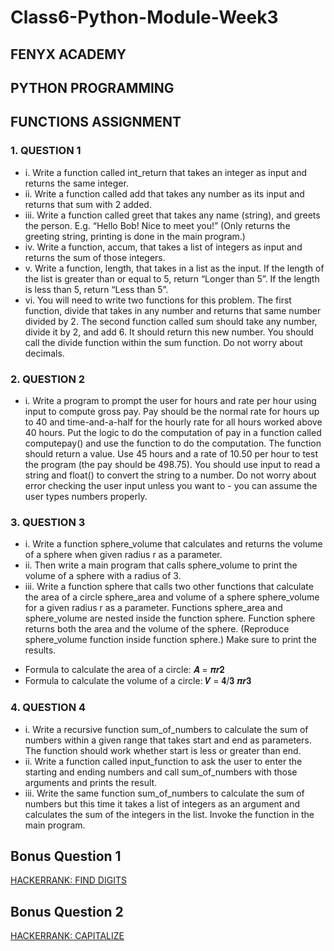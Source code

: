 # Class6-Python-Module-Week3

## FENYX ACADEMY
## PYTHON PROGRAMMING
## FUNCTIONS ASSIGNMENT

### 1. QUESTION 1
* i. Write a function called int_return that takes an integer as input and returns
the same integer.
* ii. Write a function called add that takes any number as its input and returns
that sum with 2 added.
* iii. Write a function called greet that takes any name (string), and greets the
person. E.g. “Hello Bob! Nice to meet you!” (Only returns the greeting string,
printing is done in the main program.)
* iv. Write a function, accum, that takes a list of integers as input and returns the
sum of those integers.
* v. Write a function, length, that takes in a list as the input. If the length of the
list is greater than or equal to 5, return “Longer than 5”. If the length is less
than 5, return “Less than 5”.
* vi. You will need to write two functions for this problem. The first function,
divide that takes in any number and returns that same number divided by 2.
The second function called sum should take any number, divide it by 2, and
add 6. It should return this new number. You should call the divide function
within the sum function. Do not worry about decimals.

### 2. QUESTION 2
* i. Write a program to prompt the user for hours and rate per hour using input
to compute gross pay. Pay should be the normal rate for hours up to 40 and
time-and-a-half for the hourly rate for all hours worked above 40 hours. Put
the logic to do the computation of pay in a function called
computepay() and use the function to do the computation. The function
should return a value. Use 45 hours and a rate of 10.50 per hour to test the
program (the pay should be 498.75). You should use input to read a string
and float() to convert the string to a number. Do not worry about error
checking the user input unless you want to - you can assume the user types
numbers properly.

### 3. QUESTION 3
* i. Write a function sphere_volume that calculates and returns the volume of a
sphere when given radius r as a parameter.
* ii. Then write a main program that calls sphere_volume to print the volume of
a sphere with a radius of 3.
* iii. Write a function sphere that calls two other functions that calculate the area
of a circle sphere_area and volume of a sphere sphere_volume for a given
radius r as a parameter. Functions sphere_area and sphere_volume are
nested inside the function sphere. Function sphere returns both the area
and the volume of the sphere.
(Reproduce sphere_volume function inside function sphere.)
Make sure to print the results.
- Formula to calculate the area of a circle: 𝑨 = 𝝅𝒓𝟐
- Formula to calculate the volume of a circle: 𝑽 = 𝟒/𝟑 𝝅𝒓𝟑

### 4. QUESTION 4
* i. Write a recursive function sum_of_numbers to calculate the sum of
numbers within a given range that takes start and end as parameters. The
function should work whether start is less or greater than end.
* ii. Write a function called input_function  to ask the user to enter the starting and ending
numbers and call sum_of_numbers with those arguments and prints the result.
* iii. Write the same function sum_of_numbers to calculate the sum of numbers but
this time it takes a list of integers as an argument and calculates the sum of the
integers in the list. Invoke the function in the main program.

## Bonus Question 1
[HACKERRANK: FIND DIGITS](https://www.hackerrank.com/challenges/find-digits/problem)

## Bonus Question 2
[HACKERRANK: CAPITALIZE](https://www.hackerrank.com/challenges/capitalize/problem)
